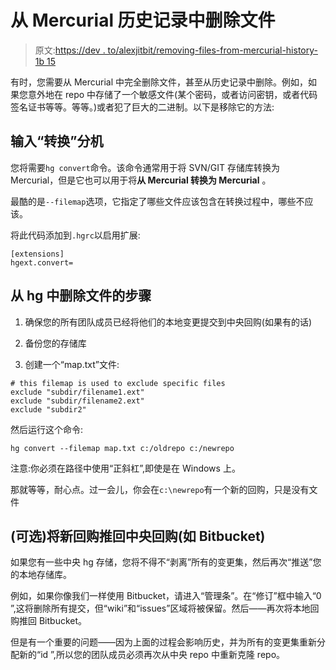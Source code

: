 # 从 Mercurial 历史记录中删除文件

> 原文:[https://dev . to/alexjitbit/removing-files-from-mercurial-history-1b 15](https://dev.to/alexjitbit/removing-files-from-mercurial-history-1b15)

有时，您需要从 Mercurial 中完全删除文件，甚至从历史记录中删除。例如，如果您意外地在 repo 中存储了一个敏感文件(某个密码，或者访问密钥，或者代码签名证书等等。等等。)或者犯了巨大的二进制。以下是移除它的方法:

## [](#enter-the-convert-extension)输入“转换”分机

您将需要`hg convert`命令。该命令通常用于将 SVN/GIT 存储库转换为 Mercurial，但是它也可以用于将**从 Mercurial 转换为 Mercurial** 。

最酷的是`--filemap`选项，它指定了哪些文件应该包含在转换过程中，哪些不应该。

将此代码添加到`.hgrc`以启用扩展:

```
[extensions]
hgext.convert= 
```

## [](#steps-to-remove-a-file-from-hg)从 hg 中删除文件的步骤

1.  确保您的所有团队成员已经将他们的本地变更提交到中央回购(如果有的话)

2.  备份您的存储库

3.  创建一个“map.txt”文件:

```
# this filemap is used to exclude specific files
exclude "subdir/filename1.ext"
exclude "subdir/filename2.ext"
exclude "subdir2" 
```

然后运行这个命令:

```
hg convert --filemap map.txt c:/oldrepo c:/newrepo 
```

注意:你必须在路径中使用“正斜杠”,即使是在 Windows 上。

那就等等，耐心点。过一会儿，你会在`c:\newrepo`有一个新的回购，只是没有文件

## [](#optional-pushing-your-new-repo-back-to-central-repo-eg-bitbucket)(可选)将新回购推回中央回购(如 Bitbucket)

如果您有一些中央 hg 存储，您将不得不“剥离”所有的变更集，然后再次“推送”您的本地存储库。

例如，如果你像我们一样使用 Bitbucket，请进入“管理条”。在“修订”框中输入“0 ”,这将删除所有提交，但“wiki”和“issues”区域将被保留。然后——再次将本地回购推回 Bitbucket。

但是有一个重要的问题——因为上面的过程会影响历史，并为所有的变更集重新分配新的“id ”,所以您的团队成员必须再次从中央 repo 中重新克隆 repo。
